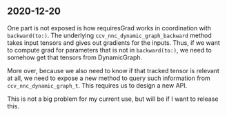 2020-12-20
----------
One part is not exposed is how requiresGrad works in coordination with `backward(to:)`. The underlying `ccv_nnc_dynamic_graph_backward` method takes input tensors and gives out gradients for the inputs. Thus, if we want to compute grad for parameters that is not in `backward(to:)`, we need to somehow get that tensors from DynamicGraph.

More over, because we also need to know if that tracked tensor is relevant at all, we need to expose a new method to query such information from `ccv_nnc_dynamic_graph_t`. This requires us to design a new API.

This is not a big problem for my current use, but will be if I want to release this.
